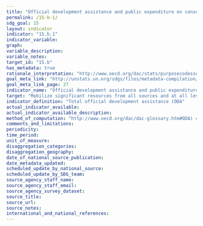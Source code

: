 ```yaml
---
title: "Official development assistance and public expenditure on conservation and sustainable use of biodiversity and ecosystems"
permalink: /15-b-1/
sdg_goal: 15
layout: indicator
indicator: "15.b.1"
indicator_variable: 
graph: 
variable_description: 
variable_notes: 
target_id: "15.b"
has_metadata: true
rationale_interpretation: "http://www.oecd.org/dac/stats/purposecodessectorclassification.htm). Data expressed in US dollars at the average annual exchange rate."
goal_meta_link: "http://unstats.un.org/sdgs/files/metadata-compilation/Metadata-Goal-15.pdf"
goal_meta_link_page: 27
indicator_name: "Official development assistance and public expenditure on conservation and sustainable use of biodiversity and ecosystems"
target: "Mobilize significant resources from all sources and at all levels to finance sustainable forest management and provide adequate incentives to developing countries to advance such management, including for conservation and reforestation."
indicator_definition: "Total official development assistance (ODA"
actual_indicator_available: 
actual_indicator_available_description: 
method_of_computation: "http://www.oecd.org/dac/dac-glossary.htm#ODA) commitments to the forestry sector (purpose code 312"
comments_and_limitations: 
periodicity: 
time_period: 
unit_of_measure: 
disaggregation_categories: 
disaggregation_geography: 
date_of_national_source_publication: 
date_metadata_updated: 
scheduled_update_by_national_source: 
scheduled_update_by_SDG_team: 
source_agency_staff_name: 
source_agency_staff_email: 
source_agency_survey_dataset: 
source_title: 
source_url: 
source_notes: 
international_and_national_references: 
---
```


